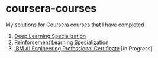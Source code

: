 # coursera-courses

My solutions for Coursera courses that I have completed

1. [Deep Learning Specialization](https://www.coursera.org/specializations/deep-learning)
2. [Reinforcement Learning Specialization](https://www.coursera.org/specializations/reinforcement-learning)
3. [IBM AI Engineering Professional Certificate](https://www.coursera.org/professional-certificates/ai-engineer) [In Progress]
